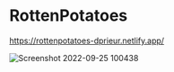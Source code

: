 # RottenPotatoes

https://rottenpotatoes-dprieur.netlify.app/

![Screenshot 2022-09-25 100438](https://user-images.githubusercontent.com/106694506/192147761-66cbdc85-59fe-4f57-a688-ac187b7aeb93.png)
